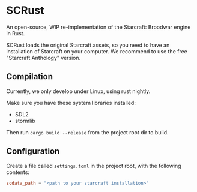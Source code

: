 SCRust
======
An open-source, WIP re-implementation of the Starcraft: Broodwar engine in Rust.

SCRust loads the original Starcraft assets, so you need to have an installation of Starcraft on your computer. We recommend to use the free "Starcraft Anthology" version.

Compilation
-----------
Currently, we only develop under Linux, using rust nightly.

Make sure you have these system libraries installed:

* SDL2
* stormlib

Then run `cargo build --release` from the project root dir to build.

Configuration
-------------

Create a file called `settings.toml` in the project root, with the following contents:

``` toml
scdata_path = "<path to your starcraft installation>"
```

